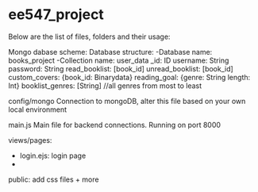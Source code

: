 # ee547_project

Below are the list of files, folders and their usage:

Mongo dabase scheme:
Database structure:
-Database name: books_project
	-Collection name: user_data
		_id: ID
		username: String
		password: String
		read_booklist: [book_id]
		unread_booklist: [book_id]
		custom_covers: {book_id: Binarydata}
		reading_goal: {genre: String
					   length: Int}
		booklist_genres: [String] //all genres from most to least
		

config/mongo
Connection to mongoDB, alter this file based on your own local environment

main.js
Main file for backend connections. Running on port 8000

views/pages:
- login.ejs: login page
-

public: add css files + more






